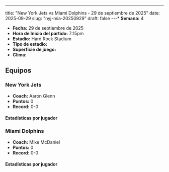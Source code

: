 ---
title: "New York Jets vs Miami Dolphins - 29 de septiembre de 2025"
date: 2025-09-29
slug: "nyj-mia-20250929"
draft: false
---* **Semana:** 4
* **Fecha:** 29 de septiembre de 2025
* **Hora de Inicio del partido:** 7:15pm
* **Estadio:** Hard Rock Stadium
* **Tipo de estadio:** 
* **Superficie de juego:** 
* **Clima:** 

## Equipos


### New York Jets
* **Coach:** Aaron Glenn
* **Puntos:** 0
* **Record:** 0-0

#### Estadísticas por jugador
### Miami Dolphins
* **Coach:** Mike McDaniel
* **Puntos:** 0
* **Record:** 0-0

#### Estadísticas por jugador